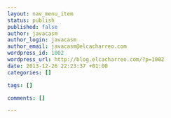 ```yaml
--- 
layout: nav_menu_item
status: publish
published: false
author: javacasm
author_login: javacasm
author_email: javacasm@elcacharreo.com
wordpress_id: 1002
wordpress_url: http://blog.elcacharreo.com/?p=1002
date: 2013-12-26 22:23:37 +01:00
categories: []

tags: []

comments: []

---
```

 
